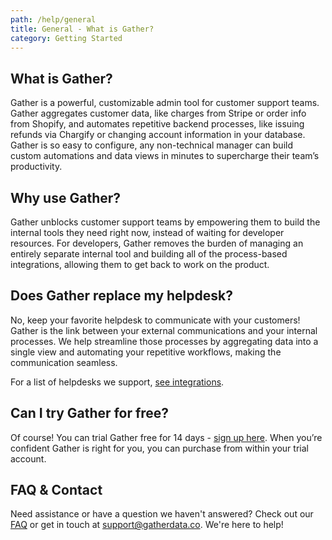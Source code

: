 ```yaml
---
path: /help/general
title: General - What is Gather?
category: Getting Started
---
```

## What is Gather?

Gather is a powerful, customizable admin tool for customer support teams. Gather aggregates customer data, like charges from Stripe or order info from Shopify, and automates repetitive backend processes, like issuing refunds via Chargify or changing account information in your database. Gather is so easy to configure, any non-technical manager can build custom automations and data views in minutes to supercharge their team’s productivity.

## Why use Gather?

Gather unblocks customer support teams by empowering them to build the internal tools they need right now, instead of waiting for developer resources. For developers, Gather removes the burden of managing an entirely separate internal tool and building all of the process-based integrations, allowing them to get back to work on the product.

## Does Gather replace my helpdesk?

No, keep your favorite helpdesk to communicate with your customers! Gather is the link between your external communications and your internal processes. We help streamline those processes by aggregating data into a single view and automating your repetitive workflows, making the communication seamless.

For a list of helpdesks we support, [see integrations](/integrations).

## Can I try Gather for free?

Of course! You can trial Gather free for 14 days - [sign up here](https://app.gatherdata.co/signup). When you’re confident Gather is right for you, you can purchase from within your trial account.

## FAQ & Contact

Need assistance or have a question we haven't answered? Check out our [FAQ](/help/faq) or get in touch at support@gatherdata.co. We're here to help!
